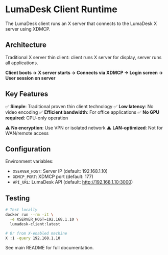 # LumaDesk Client Runtime

The LumaDesk client runs an X server that connects to the LumaDesk X server using XDMCP.

## Architecture

Traditional X server thin client: client runs X server for display, server runs all applications.

**Client boots → X server starts → Connects via XDMCP → Login screen → User session on server**

## Key Features

✅ **Simple**: Traditional proven thin client technology
✅ **Low latency**: No video encoding
✅ **Efficient bandwidth**: For office applications
✅ **No GPU required**: CPU-only operation

⚠️ **No encryption**: Use VPN or isolated network
⚠️ **LAN-optimized**: Not for WAN/remote access

## Configuration

Environment variables:
- `XSERVER_HOST`: Server IP (default: 192.168.1.10)
- `XDMCP_PORT`: XDMCP port (default: 177)
- `API_URL`: LumaDesk API (default: http://192.168.1.10:3000)

## Testing

```bash
# Test locally
docker run --rm -it \
  -e XSERVER_HOST=192.168.1.10 \
  lumadesk-client:latest

# Or from X-enabled machine
X :1 -query 192.168.1.10
```

See main README for full documentation.
